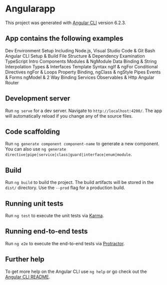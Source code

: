 # Angularapp

This project was generated with [Angular CLI](https://github.com/angular/angular-cli) version 6.2.3.

## App contains the following examples

Dev Environment Setup Including Node.js, Visual Studio Code & Git Bash
Angular CLI Setup & Build
File Structure & Dependency Examination
TypeScript Intro
Components
Modules & NgModule
Data Binding & String Interpolation
Types & Interfaces
Template Syntax
ngIf & ngFor Conditional Directives
ngFor & Loops
Property Binding, ngClass & ngStyle
Pipes
Events & Forms
ngModel & 2 Way Binding
Services
Observables & Http
Angular Router

## Development server

Run `ng serve` for a dev server. Navigate to `http://localhost:4200/`. The app will automatically reload if you change any of the source files.

## Code scaffolding

Run `ng generate component component-name` to generate a new component. You can also use `ng generate directive|pipe|service|class|guard|interface|enum|module`.

## Build

Run `ng build` to build the project. The build artifacts will be stored in the `dist/` directory. Use the `--prod` flag for a production build.

## Running unit tests

Run `ng test` to execute the unit tests via [Karma](https://karma-runner.github.io).

## Running end-to-end tests

Run `ng e2e` to execute the end-to-end tests via [Protractor](http://www.protractortest.org/).

## Further help

To get more help on the Angular CLI use `ng help` or go check out the [Angular CLI README](https://github.com/angular/angular-cli/blob/master/README.md).
